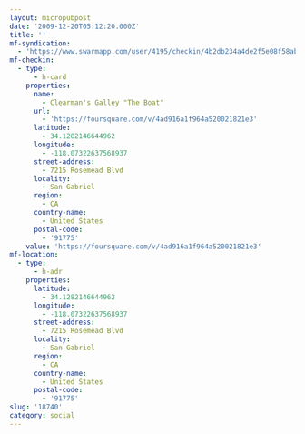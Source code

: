 ```yaml
---
layout: micropubpost
date: '2009-12-20T05:12:20.000Z'
title: ''
mf-syndication:
  - 'https://www.swarmapp.com/user/4195/checkin/4b2db234a4de2f5e08f58abb'
mf-checkin:
  - type:
      - h-card
    properties:
      name:
        - Clearman's Galley "The Boat"
      url:
        - 'https://foursquare.com/v/4ad916a1f964a520021821e3'
      latitude:
        - 34.1282146644962
      longitude:
        - -118.07322637568937
      street-address:
        - 7215 Rosemead Blvd
      locality:
        - San Gabriel
      region:
        - CA
      country-name:
        - United States
      postal-code:
        - '91775'
    value: 'https://foursquare.com/v/4ad916a1f964a520021821e3'
mf-location:
  - type:
      - h-adr
    properties:
      latitude:
        - 34.1282146644962
      longitude:
        - -118.07322637568937
      street-address:
        - 7215 Rosemead Blvd
      locality:
        - San Gabriel
      region:
        - CA
      country-name:
        - United States
      postal-code:
        - '91775'
slug: '18740'
category: social
---
```

